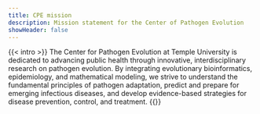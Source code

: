 ```yaml
---
title: CPE mission
description: Mission statement for the Center of Pathogen Evolution
showHeader: false
---
```


{{< intro >}}
The Center for Pathogen Evolution at Temple University is dedicated to advancing public health through innovative, interdisciplinary research on pathogen evolution. By integrating evolutionary bioinformatics, epidemiology, and mathematical modeling, we strive to understand the fundamental principles of pathogen adaptation, predict and prepare for emerging infectious diseases, and develop evidence-based strategies for disease prevention, control, and treatment.
{{</intro >}}
